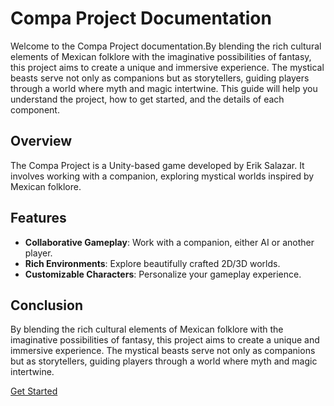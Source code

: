 # Compa Project Documentation

Welcome to the Compa Project documentation.By blending the rich cultural elements of Mexican folklore with the imaginative possibilities of fantasy, this project aims to create a unique and immersive experience. The mystical beasts serve not only as companions but as storytellers, guiding players through a world where myth and magic intertwine. This guide will help you understand the project, how to get started, and the details of each component. 

## Overview
The Compa Project is a Unity-based game developed by Erik Salazar. It involves working with a companion, exploring mystical worlds inspired by Mexican folklore.

## Features
- **Collaborative Gameplay**: Work with a companion, either AI or another player.
- **Rich Environments**: Explore beautifully crafted 2D/3D worlds.
- **Customizable Characters**: Personalize your gameplay experience.

## Conclusion
By blending the rich cultural elements of Mexican folklore with the imaginative possibilities of fantasy, this project aims to create a unique and immersive experience. The mystical beasts serve not only as companions but as storytellers, guiding players through a world where myth and magic intertwine.

[Get Started](installation.md)
   